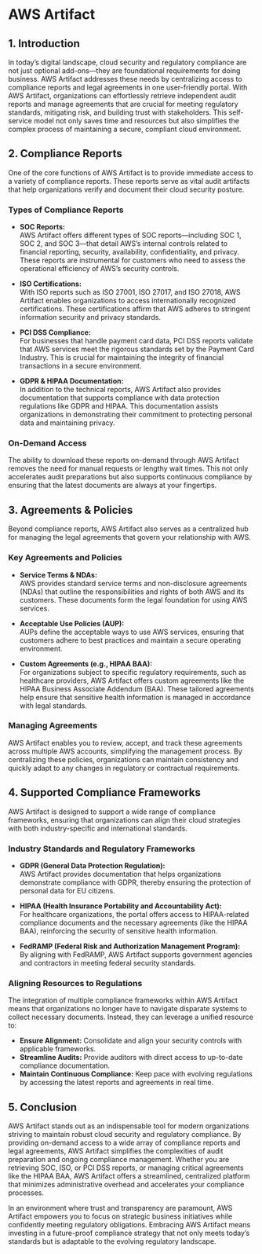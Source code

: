 # AWS Artifact

## 1. Introduction

In today’s digital landscape, cloud security and regulatory compliance are not just optional add-ons—they are foundational requirements for doing business. AWS Artifact addresses these needs by centralizing access to compliance reports and legal agreements in one user-friendly portal. With AWS Artifact, organizations can effortlessly retrieve independent audit reports and manage agreements that are crucial for meeting regulatory standards, mitigating risk, and building trust with stakeholders. This self-service model not only saves time and resources but also simplifies the complex process of maintaining a secure, compliant cloud environment.  

## 2. Compliance Reports

One of the core functions of AWS Artifact is to provide immediate access to a variety of compliance reports. These reports serve as vital audit artifacts that help organizations verify and document their cloud security posture.

### Types of Compliance Reports

- **SOC Reports:**  
    AWS Artifact offers different types of SOC reports—including SOC 1, SOC 2, and SOC 3—that detail AWS’s internal controls related to financial reporting, security, availability, confidentiality, and privacy. These reports are instrumental for customers who need to assess the operational efficiency of AWS’s security controls.
    
- **ISO Certifications:**  
    With ISO reports such as ISO 27001, ISO 27017, and ISO 27018, AWS Artifact enables organizations to access internationally recognized certifications. These certifications affirm that AWS adheres to stringent information security and privacy standards.
    
- **PCI DSS Compliance:**  
    For businesses that handle payment card data, PCI DSS reports validate that AWS services meet the rigorous standards set by the Payment Card Industry. This is crucial for maintaining the integrity of financial transactions in a secure environment.
    
- **GDPR & HIPAA Documentation:**  
    In addition to the technical reports, AWS Artifact also provides documentation that supports compliance with data protection regulations like GDPR and HIPAA. This documentation assists organizations in demonstrating their commitment to protecting personal data and maintaining privacy.

### On-Demand Access

The ability to download these reports on-demand through AWS Artifact removes the need for manual requests or lengthy wait times. This not only accelerates audit preparations but also supports continuous compliance by ensuring that the latest documents are always at your fingertips.  

## 3. Agreements & Policies

Beyond compliance reports, AWS Artifact also serves as a centralized hub for managing the legal agreements that govern your relationship with AWS.

### Key Agreements and Policies

- **Service Terms & NDAs:**  
    AWS provides standard service terms and non-disclosure agreements (NDAs) that outline the responsibilities and rights of both AWS and its customers. These documents form the legal foundation for using AWS services.
    
- **Acceptable Use Policies (AUP):**  
    AUPs define the acceptable ways to use AWS services, ensuring that customers adhere to best practices and maintain a secure operating environment.
    
- **Custom Agreements (e.g., HIPAA BAA):**  
    For organizations subject to specific regulatory requirements, such as healthcare providers, AWS Artifact offers custom agreements like the HIPAA Business Associate Addendum (BAA). These tailored agreements help ensure that sensitive health information is managed in accordance with legal standards.

### Managing Agreements

AWS Artifact enables you to review, accept, and track these agreements across multiple AWS accounts, simplifying the management process. By centralizing these policies, organizations can maintain consistency and quickly adapt to any changes in regulatory or contractual requirements.  

## 4. Supported Compliance Frameworks

AWS Artifact is designed to support a wide range of compliance frameworks, ensuring that organizations can align their cloud strategies with both industry-specific and international standards.

### Industry Standards and Regulatory Frameworks

- **GDPR (General Data Protection Regulation):**  
    AWS Artifact provides documentation that helps organizations demonstrate compliance with GDPR, thereby ensuring the protection of personal data for EU citizens.
    
- **HIPAA (Health Insurance Portability and Accountability Act):**  
    For healthcare organizations, the portal offers access to HIPAA-related compliance documents and the necessary agreements (like the HIPAA BAA), reinforcing the security of sensitive health information.
    
- **FedRAMP (Federal Risk and Authorization Management Program):**  
    By aligning with FedRAMP, AWS Artifact supports government agencies and contractors in meeting federal security standards.

### Aligning Resources to Regulations

The integration of multiple compliance frameworks within AWS Artifact means that organizations no longer have to navigate disparate systems to collect necessary documents. Instead, they can leverage a unified resource to:

- **Ensure Alignment:** Consolidate and align your security controls with applicable frameworks.
- **Streamline Audits:** Provide auditors with direct access to up-to-date compliance documentation.
- **Maintain Continuous Compliance:** Keep pace with evolving regulations by accessing the latest reports and agreements in real time.  

## 5. Conclusion

AWS Artifact stands out as an indispensable tool for modern organizations striving to maintain robust cloud security and regulatory compliance. By providing on-demand access to a wide array of compliance reports and legal agreements, AWS Artifact simplifies the complexities of audit preparation and ongoing compliance management. Whether you are retrieving SOC, ISO, or PCI DSS reports, or managing critical agreements like the HIPAA BAA, AWS Artifact offers a streamlined, centralized platform that minimizes administrative overhead and accelerates your compliance processes.

In an environment where trust and transparency are paramount, AWS Artifact empowers you to focus on strategic business initiatives while confidently meeting regulatory obligations. Embracing AWS Artifact means investing in a future-proof compliance strategy that not only meets today’s standards but is adaptable to the evolving regulatory landscape.  